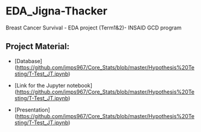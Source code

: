 # EDA_Jigna-Thacker
Breast Cancer Survival - EDA project (Term1&amp;2)- INSAID GCD program

## Project Material:
- [Database] (https://github.com/jmps967/Core_Stats/blob/master/Hypothesis%20Testing/T-Test_JT.ipynb)

- [Link for the Jupyter notebook] (https://github.com/jmps967/Core_Stats/blob/master/Hypothesis%20Testing/T-Test_JT.ipynb)

- [Presentation] (https://github.com/jmps967/Core_Stats/blob/master/Hypothesis%20Testing/T-Test_JT.ipynb)
